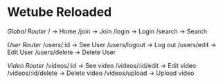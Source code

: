 # Wetube Reloaded
*Global Router*
/ -> Home
/join -> Join
/login -> Login
/search -> Search

*User Router*
/users/:id -> See User
/users/logout -> Log out
/users/edit -> Edit User
/users/delete -> Delete User

*Video Router*
/videos/:id -> See video
/videos/:id/edit -> Edit video
/videos/:id/delete -> Delete video
/videos/upload -> Upload video